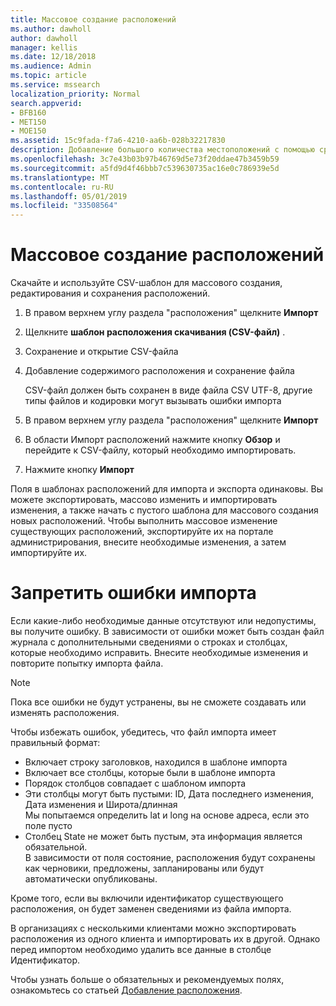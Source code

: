```yaml
---
title: Массовое создание расположений
ms.author: dawholl
author: dawholl
manager: kellis
ms.date: 12/18/2018
ms.audience: Admin
ms.topic: article
ms.service: mssearch
localization_priority: Normal
search.appverid:
- BFB160
- MET150
- MOE150
ms.assetid: 15c9fada-f7a6-4210-aa6b-028b32217830
description: Добавление большого количества местоположений с помощью средств импорта для портала администрирования поиска Microsoft
ms.openlocfilehash: 3c7e43b03b97b46769d5e73f20ddae47b3459b59
ms.sourcegitcommit: a5fd9d4f46bbb7c539630735ac16e0c786939e5d
ms.translationtype: MT
ms.contentlocale: ru-RU
ms.lasthandoff: 05/01/2019
ms.locfileid: "33508564"
---
```

# <a name="bulk-create-locations"></a>Массовое создание расположений

Скачайте и используйте CSV-шаблон для массового создания, редактирования и сохранения расположений. 
  
1. В правом верхнем углу раздела "расположения" щелкните **Импорт**
    
2. Щелкните **шаблон расположения скачивания (CSV-файл)** .
    
3. Сохранение и открытие CSV-файла
    
4. Добавление содержимого расположения и сохранение файла

    CSV-файл должен быть сохранен в виде файла CSV UTF-8, другие типы файлов и кодировки могут вызывать ошибки импорта
    
5. В правом верхнем углу раздела "расположения" щелкните **Импорт**
    
6. В области Импорт расположений нажмите кнопку **Обзор** и перейдите к CSV-файлу, который необходимо импортировать. 
    
7. Нажмите кнопку **Импорт**

Поля в шаблонах расположений для импорта и экспорта одинаковы. Вы можете экспортировать, массово изменить и импортировать изменения, а также начать с пустого шаблона для массового создания новых расположений. Чтобы выполнить массовое изменение существующих расположений, экспортируйте их на портале администрирования, внесите необходимые изменения, а затем импортируйте их.

# <a name="prevent-import-errors"></a>Запретить ошибки импорта  
Если какие-либо необходимые данные отсутствуют или недопустимы, вы получите ошибку. В зависимости от ошибки может быть создан файл журнала с дополнительными сведениями о строках и столбцах, которые необходимо исправить. Внесите необходимые изменения и повторите попытку импорта файла.
  
> [!NOTE]
> Пока все ошибки не будут устранены, вы не сможете создавать или изменять расположения. 

Чтобы избежать ошибок, убедитесь, что файл импорта имеет правильный формат:
- Включает строку заголовков, находился в шаблоне импорта
- Включает все столбцы, которые были в шаблоне импорта
- Порядок столбцов совпадает с шаблоном импорта
- Эти столбцы могут быть пустыми: ID, Дата последнего изменения, Дата изменения и Широта/длинная  
Мы попытаемся определить lat и long на основе адреса, если это поле пусто
- Столбец State не может быть пустым, эта информация является обязательной.  
В зависимости от поля состояние, расположения будут сохранены как черновики, предложены, запланированы или будут автоматически опубликованы.

Кроме того, если вы включили идентификатор существующего расположения, он будет заменен сведениями из файла импорта.

В организациях с несколькими клиентами можно экспортировать расположения из одного клиента и импортировать их в другой. Однако перед импортом необходимо удалить все данные в столбце Идентификатор.
  
Чтобы узнать больше о обязательных и рекомендуемых полях, ознакомьтесь со статьей [Добавление расположения](add-a-location.md).

  

